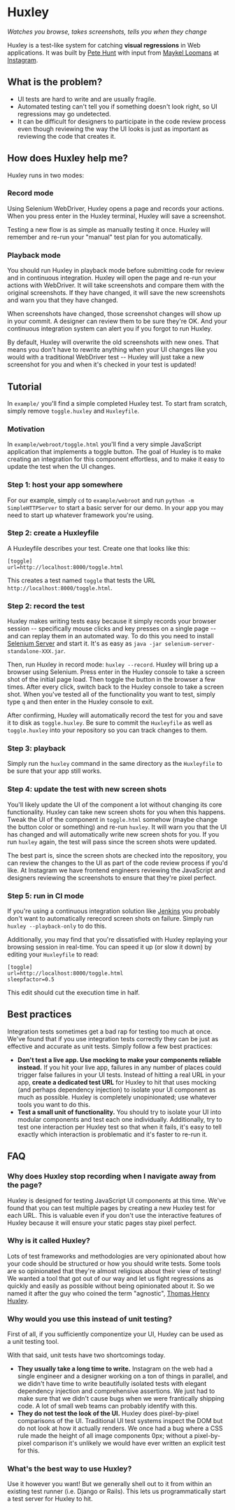 # Huxley

*Watches you browse, takes screenshots, tells you when they change*

Huxley is a test-like system for catching **visual regressions** in Web applications. It was built by [Pete Hunt](http://github.com/petehunt/) with input from [Maykel Loomans](http://www.miekd.com/) at [Instagram](http://www.instagram.com/).

## What is the problem?

* UI tests are hard to write and are usually fragile.
* Automated testing can't tell you if something doesn't look right, so UI regressions may go undetected.
* It can be difficult for designers to participate in the code review process even though reviewing the way the UI looks is just as important as reviewing the code that creates it.

## How does Huxley help me?

Huxley runs in two modes:

### Record mode

Using Selenium WebDriver, Huxley opens a page and records your actions. When you press enter in the Huxley terminal, Huxley will save a screenshot.

Testing a new flow is as simple as manually testing it once. Huxley will remember and re-run your "manual" test plan for you automatically.

### Playback mode

You should run Huxley in playback mode before submitting code for review and in continuous integration. Huxley will open the page and re-run your actions with WebDriver. It will take screenshots and compare them with the original screenshots. If they have changed, it will save the new screenshots and warn you that they have changed.

When screenshots have changed, those screenshot changes will show up in your commit. A designer can review them to be sure they're OK. And your continuous integration system can alert you if you forgot to run Huxley.

By default, Huxley will overwrite the old screenshots with new ones. That means you don't have to rewrite anything when your UI changes like you would with a traditional WebDriver test -- Huxley will just take a new screenshot for you and when it's checked in your test is updated!

## Tutorial

In `example/` you'll find a simple completed Huxley test. To start fram scratch, simply remove `toggle.huxley` and `Huxleyfile`.

### Motivation

In `example/webroot/toggle.html` you'll find a very simple JavaScript application that implements a toggle button. The goal of Huxley is to make creating an integration for this component effortless, and to make it easy to update the test when the UI changes.

### Step 1: host your app somewhere

For our example, simply `cd` to `example/webroot` and run `python -m SimpleHTTPServer` to start a basic server for our demo. In your app you may need to start up whatever framework you're using.

### Step 2: create a Huxleyfile

A Huxleyfile describes your test. Create one that looks like this:

```
[toggle]
url=http://localhost:8000/toggle.html
```

This creates a test named `toggle` that tests the URL `http://localhost:8000/toggle.html`.

### Step 2: record the test

Huxley makes writing tests easy because it simply records your browser session -- specifically mouse clicks and key presses on a single page -- and can replay them in an automated way. To do this you need to install [Selenium Server](http://docs.seleniumhq.org/download/) and start it. It's as easy as `java -jar selenium-server-standalone-XXX.jar`.

Then, run Huxley in record mode: `huxley --record`. Huxley will bring up a browser using Selenium. Press enter in the Huxley console to take a screen shot of the initial page load. Then toggle the button in the browser a few times. After every click, switch back to the Huxley console to take a screen shot. When you've tested all of the functionality you want to test, simply type `q` and then enter in the Huxley console to exit.

After confirming, Huxley will automatically record the test for you and save it to disk as `toggle.huxley`. Be sure to commit the `Huxleyfile` as well as `toggle.huxley` into your repository so you can track changes to them.

### Step 3: playback

Simply run the `huxley` command in the same directory as the `Huxleyfile` to be sure that your app still works.

### Step 4: update the test with new screen shots

You'll likely update the UI of the component a lot without changing its core functionality. Huxley can take new screen shots for you when this happens. Tweak the UI of the component in `toggle.html` somehow (maybe change the button color or something) and re-run `huxley`. It will warn you that the UI has changed and will automatically write new screen shots for you. If you run `huxley` again, the test will pass since the screen shots were updated.

The best part is, since the screen shots are checked into the repository, you can review the changes to the UI as part of the code review process if you'd like. At Instagram we have frontend engineers reviewing the JavaScript and designers reviewing the screenshots to ensure that they're pixel perfect.

### Step 5: run in CI mode

If you're using a continuous integration solution like [Jenkins](http://jenkins-ci.org/) you probably don't want to automatically rerecord screen shots on failure. Simply run `huxley --playback-only` to do this.

Additionally, you may find that you're dissatisfied with Huxley replaying your browsing session in real-time. You can speed it up (or slow it down) by editing your `Huxleyfile` to read:

```
[toggle]
url=http://localhost:8000/toggle.html
sleepfactor=0.5
```

This edit should cut the execution time in half.

## Best practices

Integration tests sometimes get a bad rap for testing too much at once. We've found that if you use integration tests correctly they can be just as effective and accurate as unit tests. Simply follow a few best practices:

* **Don't test a live app. Use mocking to make your components reliable instead.** If you hit your live app, failures in any number of places could trigger false failures in your UI tests. Instead of hitting a real URL in your app, **create a dedicated test URL** for Huxley to hit that uses mocking (and perhaps dependency injection) to isolate your UI component as much as possible. Huxley is completely unopinionated; use whatever tools you want to do this.
* **Test a small unit of functionality.** You should try to isolate your UI into modular components and test each one individually. Additionally, try to test one interaction per Huxley test so that when it fails, it's easy to tell exactly which interaction is problematic and it's faster to re-run it.

## FAQ

### Why does Huxley stop recording when I navigate away from the page?

Huxley is designed for testing JavaScript UI components at this time. We've found that you can test multiple pages by creating a new Huxley test for each URL. This is valuable even if you don't use the interactive features of Huxley because it will ensure your static pages stay pixel perfect.

### Why is it called Huxley?

Lots of test frameworks and methodologies are very opinionated about how your code should be structured or how you should write tests. Some tools are so opinionated that they're almost religious about their view of testing! We wanted a tool that got out of our way and let us fight regressions as quickly and easily as possible without being opinionated about it. So we named it after the guy who coined the term "agnostic", [Thomas Henry Huxley](http://en.wikipedia.org/wiki/Thomas_Henry_Huxley).

### Why would you use this instead of unit testing?

First of all, if you sufficiently componentize your UI, Huxley can be used as a unit testing tool.

With that said, unit tests have two shortcomings today.

* **They usually take a long time to write.** Instagram on the web had a single engineer and a designer working on a ton of things in parallel, and we didn't have time to write beautifully isolated tests with elegant dependency injection and comprehensive assertions. We just had to make sure that we didn't cause bugs when we were frantically shipping code. A lot of small web teams can probably identify with this.
* **They do not test the look of the UI.** Huxley does pixel-by-pixel comparisons of the UI. Traditional UI test systems inspect the DOM but do not look at how it actually renders. We once had a bug where a CSS rule made the height of all image components 0px; without a pixel-by-pixel comparison it's unlikely we would have ever written an explicit test for this.

### What's the best way to use Huxley?

Use it however you want! But we generally shell out to it from within an existing test runner (i.e. Django or Rails). This lets us programmatically start a test server for Huxley to hit.

